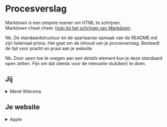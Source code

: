 # Procesverslag
Markdown is een simpele manier om HTML te schrijven.  
Markdown cheat cheet: [Hulp bij het schrijven van Markdown](https://github.com/adam-p/markdown-here/wiki/Markdown-Cheatsheet).

Nb. De standaardstructuur en de spartaanse opmaak van de README.md zijn helemaal prima. Het gaat om de inhoud van je procesverslag. Besteedt de tijd voor pracht en praal aan je website.

Nb. Door *open* toe te voegen aan een *details* element kun je deze standaard open zetten. Fijn om dat steeds voor de relevante stuk(ken) te doen.





## Jij

<details>
<summary>Merel Wiersma</summary>

### Auteur:
Merel Wiersma

#### Je startniveau:
Blauw

#### Je focus:
ik begin met responsive en misschien wat animaties als ik daar aan toe kom :)
 
</details>





## Je website

<details>
<summary>Apple</summary>

### Je opdracht:
https://www.apple.com/nl/iphone-12/?afid=p238%7CsSPtEdyDb-dc_mtid_187079nc38483_pcrid_487299093080_pgrid_114373001947_&cid=aos-nl-kwgo-iphone--slid---product-
 
 https://www.apple.com/shop/studio/apple-watch

#### Screenshot(s) van de eerste pagina (small screen): 
<details>
 <summary>Apple iPhone 12</summary>
<img src="iphone12pagina.png" width="375px" alt="screenshot 1e pagina">
 </details>

 <details>
#### Screenshot(s) van de tweede pagina (small screen):
 <summary>Apple Watch</summary> 
<img src="applewatch1.png" width="375px" alt="applewatch1">
 <img src="applewatch2.png" width="375px" alt="applewatch2">
  <img src="applewatch3.png" width="375px" alt="applewatch3">
</details>





## Breakdownschets (week 1)

<details>
<summary>In de schets is te zien hoe de pagina opgedeeld is en welke delen ik zelf ga namaken.</summary>

### de hele pagina: 
<img src="breakdownschets.png" width="375px" alt="breakdownschets van eerste pagina">

### dynamisch deel (bijv menu): 
<img src="images/dummy-plaatje.jpg" width="375px" alt="breakdown van een dynamisch deel">

### wellicht nog een dynamisch deel (bijv filter): 
<img src="images/dummy-plaatje.jpg" width="375px" alt="breakdown van nog een dynamisch deel">

</details>





## Voortgang 1 (week 2)

<details>
<summary>uitwerken voor 1e voortgang</summary>

### Stand van zaken
ik heb de lessen best wel kunnen volgen tot nu toe, maar het lijkt me wel ingewikkeld om het van mijzelf zo 'uit mijn hoofd' te moeten doen.
 Ook heb ik deze week niet zo veel tijd gehad om te werken aan school, dus denk ik dat ik met het bouwen van de website iets achterloop.
 
 ik heb ik mijn code in de comments gezet waar ik tegenaanloop en wat ik graag wil veranderen


### Agenda voor meeting
samen met je groepje opstellen

| student 1      | student 2          | student 3    | student 4        |
| ---            | ---                | ---          | ---              |
| dit bespreken  | en dit             | en ik dit    | en dan ik dat    |
| en dat ook nog | dit als er tijd is | nog een punt | dit wil ik zeker |
| ...            | ...                | ...          | ...              |


### Verslag van meeting
in de meeting hebben we een voor een vragen gesteld aan Yunus en Rowin, en werd het opgelost met hun dmv scherm delen etc.
 zelf had ik wat kleine dingetjes zoals de header-icoontjes, een nettere opmaak van mijn html en wat margins weggehaald.
 nu wil ik alleen nog de kopjes onder de icoontjes in de 'belowheader' gecentreerd hebben,
 en een carrousel (of 'keuzemenu') voor de verschillende kleuren iphones onder aan de pagina.

</details>





## Voortgang 2 (week 3)

<details>
<summary>uitwerken voor 2e voortgang</summary>

### Stand van zaken
hier dit ging goed & dit was lastig (neem ook screenshots op van delen van je website en code)


### Agenda voor meeting
samen met je groepje opstellen

| student 1      | student 2          | student 3    | student 4        |
| ---            | ---                | ---          | ---              |
| dit bespreken  | en dit             | en ik dit    | en dan ik dat    |
| en dat ook nog | dit als er tijd is | nog een punt | dit wil ik zeker |
| ...            | ...                | ...          | ...              |


### Verslag van meeting
hier na afloop snel de uitkomsten van de meeting vastleggen

- punt 1
- punt 2
- nog een punt
- ...

</details>





## Toegankelijkheidstest (week 4)

<details>
<summary>uitwerken na test in 8e voortgang</summary>

### Bevindingen
Lijst met je bevindingen die in de test naar voren kwamen:

#### Titel eerste bevinding
Hier korte omschrijving (met indien nodig een afbeelding)

Hier een omschrijving van hoe het opgelost kan worden (met indien nodig een afbeelding)


#### Titel tweede bevinding. 
Hier korte omschrijving (met indien nodig een afbeelding)

Hier een omschrijving van hoe het opgelost kan worden (met indien nodig een afbeelding)


#### Titel volgende bevinding. 
Hier korte omschrijving (met indien nodig een afbeelding)

Hier een omschrijving van hoe het opgelost kan worden (met indien nodig een afbeelding)


#### Titel nog een bevinding. 
Hier korte omschrijving (met indien nodig een afbeelding)

Hier een omschrijving van hoe het opgelost kan worden (met indien nodig een afbeelding)

</details>





## Voortgang 3 (week 4)

<details>
<summary>uitwerken voor 3e voortgang</summary>

### Stand van zaken
hier dit ging goed & dit was lastig (neem ook screenshots op van delen van je website en code)


### Agenda voor meeting
samen met je groepje opstellen

| student 1      | student 2          | student 3    | student 4        |
| ---            | ---                | ---          | ---              |
| dit bespreken  | en dit             | en ik dit    | en dan ik dat    |
| en dat ook nog | dit als er tijd is | nog een punt | dit wil ik zeker |
| ...            | ...                | ...          | ...              |


### Verslag van meeting
hier na afloop snel de uitkomsten van de meeting vastleggen

- punt 1
- punt 2
- nog een punt
- ...

</details>





## Eindgesprek (week 5)

<details>
<summary>uitwerken voor eindgesprek</summary>

### Stand van zaken
hier dit ging goed & dit was lastig (neem ook screenshots op van delen van je website en code)

### Screenshot(s)

hier screenshot(s) van je eindresultaat

</details>





## Bronnenlijst

<details open>
<summary>continu bijhouden terwijl je werkt</summary>

Nb. Wees specifiek ('css-tricks' als bron is bijv. niet specifiek genoeg).

1. bron 1
2. bron 2
3. ...

</details>
